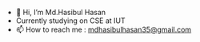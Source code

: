 - 👋 Hi, I’m Md.Hasibul Hasan
- Currently studying on CSE at IUT 
- 📫 How to reach me : mdhasibulhasan35@gmail.com

<!---
mdhasibul35/mdhasibul35 is a ✨ special ✨ repository because its `README.md` (this file) appears on your GitHub profile.
You can click the Preview link to take a look at your changes.
--->

